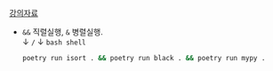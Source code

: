 [강의자료](https://brass-alder-325.notion.site/Django-ca81d4798d0a4bb7a0f038956dafda8d)



- `&&` 직렬실행, `&` 병렬실행.  
  &darr; `/` &darr; `bash shell`
  ```bash
  poetry run isort . && poetry run black . && poetry run mypy .
  ```